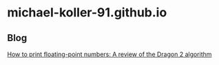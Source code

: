 # michael-koller-91.github.io

## Blog
[How to print floating-point numbers: A review of the Dragon 2 algorithm](./blog/2023-03-26-how-to-print-floating-point-numbers.md)
